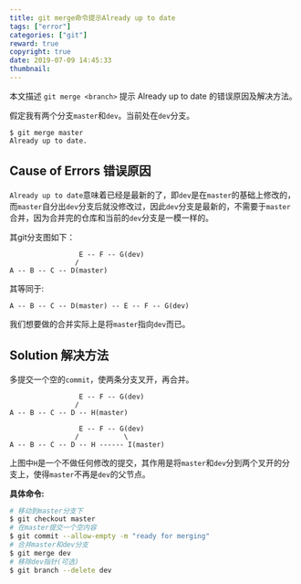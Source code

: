 ```yaml
---
title: git merge命令提示Already up to date
tags: ["error"]
categories: ["git"]
reward: true
copyright: true
date: 2019-07-09 14:45:33
thumbnail:
---
```






本文描述 `git merge <branch>` 提示 Already up to date 的错误原因及解决方法。

<!--more-->

假定我有两个分支`master`和`dev`。当前处在`dev`分支。

```shell
$ git merge master
Already up to date.
```



## Cause of Errors 错误原因

`Already up to date`意味着已经是最新的了，即`dev`是在`master`的基础上修改的，而`master`自分出`dev`分支后就没修改过，因此`dev`分支是最新的，不需要于`master`合并，因为合并完的仓库和当前的`dev`分支是一模一样的。

其git分支图如下：

```shell
                 E -- F -- G(dev)
                /
A -- B -- C -- D(master)
```

其等同于:

```shell
A -- B -- C -- D(master) -- E -- F -- G(dev)
```

我们想要做的合并实际上是将`master`指向`dev`而已。

## Solution 解决方法

多提交一个空的`commit`，使两条分支叉开，再合并。

```shell
                 E -- F -- G(dev)
                /
A -- B -- C -- D -- H(master)
```

```shell
                 E -- F -- G(dev)
                /           \
A -- B -- C -- D -- H ------ I(master)
```

上图中`H`是一个不做任何修改的提交，其作用是将`master`和`dev`分到两个叉开的分支上，使得`master`不再是`dev`的父节点。

**具体命令:**

```sh
# 移动到master分支下
$ git checkout master
# 在master提交一个空内容
$ git commit --allow-empty -m "ready for merging"
# 合并master和dev分支
$ git merge dev
# 移除dev指针(可选)
$ git branch --delete dev
```